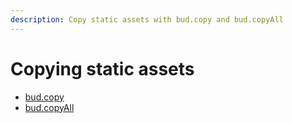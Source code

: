 ```yaml
---
description: Copy static assets with bud.copy and bud.copyAll
---
```


# Copying static assets

- [bud.copy](config-copy.md)
- [bud.copyAll](config-copyAll.md)
